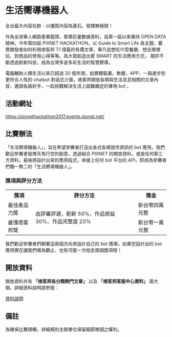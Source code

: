 # 生活嚮導機器人

全台最大內容社群 - 以優質內容為基石，發揮無極限！

作為全球華人網路產業龍頭，累積巨量數據資料，自第一屆以來秉持 OPEN DATA 精神，今年第四屆 PIXNET HACKATHON，以 Guide to Smart Life 為主題，響應開發者如何利用痞客邦 7.1 億篇的有價文章，舉凡從想吃什麼餐廳、想去哪裡玩、到商品的使用心得等等。為大眾創造出更 SMART 的生活應用方式， 期許不斷透過創新科技，成為台灣多姿多彩生活的智慧嚮導。

電腦輔助人類生活以來已超過 20 個年頭，由實體裝置，軟體，APP，一路進步到更符合人性的 chatbot 對話式介面，痞客邦開放各類與生活息息相關的文章內容，邀請各路好手，一起挑戰解決生活上疑難雜症的專用 bot 。

## 活動網址

https://pixnethackathon2017.events.pixnet.net/

## 比賽辦法

「生活嚮導機器人」，旨在希望參賽者打造出各式各樣提供資訊的 bot 應用。我們歡迎參賽者發揮天馬行空的創意，透過結合 PIXNET 的開放資料，或是任何第三方資料。最後將設計出來的應用程式，串接上任何 bot 平台的 API，即成為參賽者們獨一無二的「生活嚮導機器人」。

### 獎項與評分方法

<table class="tg">
  <tr>
    <th class="tg-s6z2">獎項</th>
    <th class="tg-s6z2">評分方法</th>
    <th class="tg-s6z2">獎金</th>
  </tr>
  <tr>
    <td class="tg-s6z2">最佳產品力獎</td>
    <td class="tg-s6z2" rowspan="2">由評審評選，創新 50%、作品效益 30%、作品完整度 20%</td>
    <td class="tg-s6z2">新台幣四萬元整</td>
  </tr>
  <tr>
    <td class="tg-s6z2">最懂痞客邦獎</td>
    <td class="tg-s6z2">新台幣一萬元整</td>
  </tr>
</table>

我們歡迎參賽者們朝著這兩個方向來設計自己的 bot 應用，如果您設計出的 bot 應用實在讓我們嘆為觀止，也有可能一次抱走兩個獎項哦！

## 開放資料

開放資料共有 **「痞客邦各分類熱門文章」** 以及 **「痞客邦客服中心資料」** 兩大類，詳細資料說明請參閱：

 [資料說明](https://github.com/pixnet/2017-pixnet-hackathon-TaskOrientedBot/blob/master/opendata.md)



## 備註

為確保比賽順暢，詳細規則主辦單位保留細節微調之權利。
